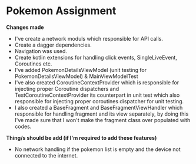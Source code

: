 # Pokemon Assignment

**Changes made**
- I've create a network moduls which responsible for API calls.
- Create a dagger dependencies.
- Navigation was used.
- Create kotlin extensions for handling click events, SingleLiveEvent, Coroutines etc.
- I've added PokemonDetailsViewModel (unit testing for PokemonDetailsViewModel) & MainViewModelTest 
- I've also created CoroutineContextProvider which is responsible for injecting proper Coroutine dispatchers and TestCoroutineContextProvider its counterpart in unit test which also responsible for injecting proper coroutines dispatcher for unit testing. 
- I also created a BaseFragment and BaseFragmentViewHandler which responsible for handling fragment and its view separately, by doing this I've made sure that I won't make the fragment class over populated with codes.

**Thing/s should be add (if I'm required to add these features)**
- No network handling if the pokemon list is empty and the device not connected to the internet.
